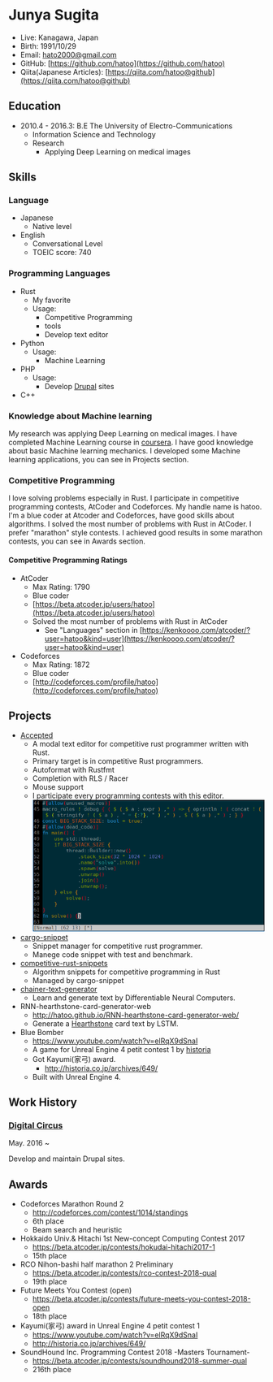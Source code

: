 # Junya Sugita

- Live: Kanagawa, Japan
- Birth: 1991/10/29
- Email: hato2000@gmail.com
- GitHub: [https://github.com/hatoo](https://github.com/hatoo)
- Qiita(Japanese Articles): [https://qiita.com/hatoo@github](https://qiita.com/hatoo@github)

## Education

- 2010.4 - 2016.3: B.E The University of Electro-Communications
  - Information Science and Technology
  - Research
    - Applying Deep Learning on medical images

## Skills

### Language

- Japanese
  - Native level
- English
  - Conversational Level
  - TOEIC score: 740

### Programming Languages

- Rust
  - My favorite
  - Usage:
    - Competitive Programming
    - tools
    - Develop text editor
- Python
  - Usage:
    - Machine Learning
- PHP
  - Usage:
    - Develop [Drupal](https://www.drupal.org/) sites
- C++

### Knowledge about Machine learning

My research was applying Deep Learning on medical images.
I have completed Machine Learning course in [coursera](https://www.coursera.org/learn/machine-learning).
I have good knowledge about basic Machine learning mechanics.
I developed some Machine learning applications, you can see in Projects section.

### Competitive Programming

I love solving problems especially in Rust.
I participate in competitive programming contests, AtCoder and Codeforces.
My handle name is hatoo. I'm a blue coder at Atcoder and Codeforces, have good skills about algorithms.
I solved the most number of problems with Rust in AtCoder.
I prefer "marathon" style contests.
I achieved good results in some marathon contests, you can see in Awards section.

#### Competitive Programming Ratings

- AtCoder
  - Max Rating: 1790
  - Blue coder
  - [https://beta.atcoder.jp/users/hatoo](https://beta.atcoder.jp/users/hatoo)
  - Solved the most number of problems with Rust in AtCoder
    - See "Languages" section in [https://kenkoooo.com/atcoder/?user=hatoo&kind=user](https://kenkoooo.com/atcoder/?user=hatoo&kind=user)
- Codeforces
  - Max Rating: 1872
  - Blue coder
  - [http://codeforces.com/profile/hatoo](http://codeforces.com/profile/hatoo)

## Projects

- [Accepted](https://github.com/hatoo/Accepted)
  - A modal text editor for competitive rust programmer written with Rust.
  - Primary target is in competitive Rust programmers.
  - Autoformat with Rustfmt
  - Completion with RLS / Racer
  - Mouse support
  - I participate every programming contests with this editor.
    ![Accepted screenshot](demo.png)
- [cargo-snippet](https://github.com/hatoo/cargo-snippet)
  - Snippet manager for competitive rust programmer.
  - Manege code snippet with test and benchmark.
- [competitive-rust-snippets](https://github.com/hatoo/competitive-rust-snippets)
  - Algorithm snippets for competitive programming in Rust
  - Managed by cargo-snippet
- [chainer-text-generator](https://github.com/hatoo/chainer-text-generator)
  - Learn and generate text by Differentiable Neural Computers.
- RNN-hearthstone-card-generator-web
  - http://hatoo.github.io/RNN-hearthstone-card-generator-web/
  - Generate a [Hearthstone](https://playhearthstone.com) card text by LSTM.
- Blue Bomber
  - https://www.youtube.com/watch?v=elRqX9dSnaI
  - A game for Unreal Engine 4 petit contest 1 by [historia](http://historia.co.jp/)
  - Got Kayumi(家弓) award.
    - http://historia.co.jp/archives/649/
  - Built with Unreal Engine 4.

## Work History

### [Digital Circus](https://www.dgcircus.com/)

May. 2016 ~ 

Develop and maintain Drupal sites.

## Awards

- Codeforces Marathon Round 2
  - http://codeforces.com/contest/1014/standings
  - 6th place
  - Beam search and heuristic
- Hokkaido Univ.& Hitachi 1st New-concept Computing Contest 2017
  - https://beta.atcoder.jp/contests/hokudai-hitachi2017-1
  - 15th place
- RCO Nihon-bashi half marathon 2 Preliminary
  - https://beta.atcoder.jp/contests/rco-contest-2018-qual
  - 19th place
- Future Meets You Contest (open)
  - https://beta.atcoder.jp/contests/future-meets-you-contest-2018-open
  - 18th place
- Kayumi(家弓) award in Unreal Engine 4 petit contest 1
  - https://www.youtube.com/watch?v=elRqX9dSnaI
  - http://historia.co.jp/archives/649/
- SoundHound Inc. Programming Contest 2018 -Masters Tournament-
  - https://beta.atcoder.jp/contests/soundhound2018-summer-qual
  - 216th place